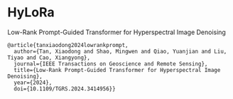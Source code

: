 # HyLoRa
Low-Rank Prompt-Guided Transformer for Hyperspectral Image Denoising

```
@article{tanxiaodong2024lowrankprompt,
  author={Tan, Xiaodong and Shao, Mingwen and Qiao, Yuanjian and Liu, Tiyao and Cao, Xiangyong},
  journal={IEEE Transactions on Geoscience and Remote Sensing}, 
  title={Low-Rank Prompt-Guided Transformer for Hyperspectral Image Denoising}, 
  year={2024},
  doi={10.1109/TGRS.2024.3414956}}
```
